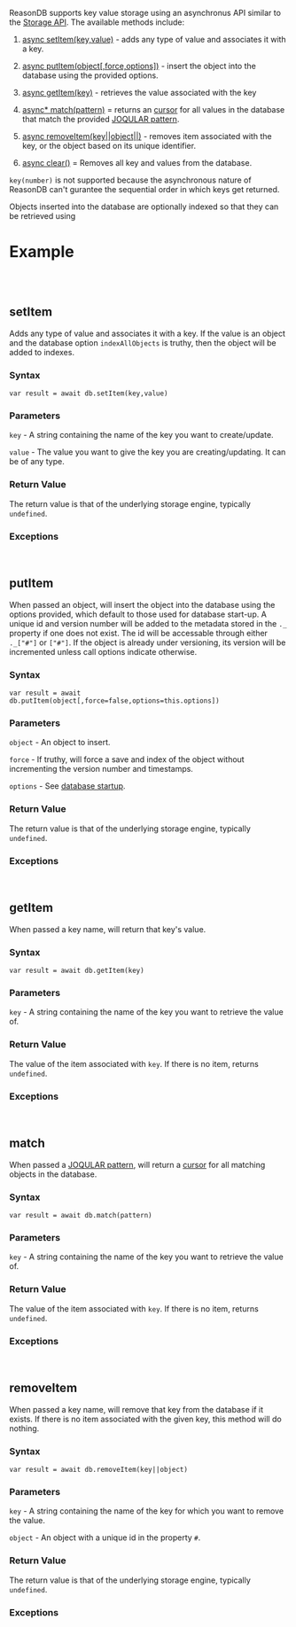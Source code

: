 ReasonDB supports key value storage using an asynchronus API similar to the [Storage API](https://developer.mozilla.org/en-US/docs/Web/API/Storage). The available methods include:

1) [async setItem(key,value)](#setitem) - adds any type of value and associates it with a key.

2) [async putItem(object[,force,options])](#putitem) - insert the object into the database using the provided options.

3) [async getItem(key)](#getitem) - retrieves the value associated with the key

4) [async* match(pattern)](#match) = returns an [cursor](/#/reasondb/tutorials/cursors) for all values in the database that match the provided [JOQULAR pattern](/#/reasondb/tutorials/joqular).

5) [async removeItem(key||object||)](#removeitem) - removes item associated with the key, or the object based on its unique identifier.

6) [async clear()](#clear) = Removes all key and values from the database.

`key(number)` is not supported because the asynchronous nature of ReasonDB can't gurantee the sequential order in which keys get returned.

Objects inserted into the database are optionally indexed so that they can be retrieved using

# Example

```javascript

```

<a name="setitem">&nbsp;</a>

## setItem 

Adds any type of value and associates it with a key. If the value is an object and the database option `indexAllObjects` is truthy, then the object will be added to indexes.

### Syntax

`var result = await db.setItem(key,value)`

### Parameters

`key` - A string containing the name of the key you want to create/update.

`value` - The value you want to give the key you are creating/updating. It can be of any type.

### Return Value

The return value is that of the underlying storage engine, typically `undefined`.

### Exceptions

<a name="putitem">&nbsp;</a>

## putItem 

When passed an object, will insert the object into the database using the options provided, which default to those used for database start-up. A unique id and version number will be added to the metadata stored in the `._` property if one does not exist. The id will be accessable through either `._["#"]` or `["#"]`. If the object is already under versioning, its version will be incremented unless call options indicate otherwise.

### Syntax

`var result = await db.putItem(object[,force=false,options=this.options])`

### Parameters

`object` - An object to insert. 

`force` - If truthy, will force a save and index of the object without incrementing the version number and timestamps.

`options` - See [database startup](#/reasondb/tutorials/startup).

### Return Value

The return value is that of the underlying storage engine, typically `undefined`.

### Exceptions



<a name="getitem">&nbsp;</a>

## getItem 

When passed a key name, will return that key's value.

### Syntax

`var result = await db.getItem(key)`

### Parameters

`key` - A string containing the name of the key you want to retrieve the value of.

### Return Value

The value of the item associated with `key`. If there is no item, returns `undefined`.

### Exceptions


<a name="match">&nbsp;</a>

## match 

When passed a [JOQULAR pattern](/#/reasondb/tutorials/joqular), will return a [cursor](/#/reasondb/tutorials/cursors) for all matching objects in the database.

### Syntax

`var result = await db.match(pattern)`

### Parameters

`key` - A string containing the name of the key you want to retrieve the value of.

### Return Value

The value of the item associated with `key`. If there is no item, returns `undefined`.

### Exceptions


<a name="removeitem">&nbsp;</a>

## removeItem 

When passed a key name, will remove that key from the database if it exists. If there is no item associated with the given key, this method will do nothing.

### Syntax

`var result = await db.removeItem(key||object)`

### Parameters

`key` - A string containing the name of the key for which you want to remove the value.

`object` - An object with a unique id in the property `#`.

### Return Value

The return value is that of the underlying storage engine, typically `undefined`.

### Exceptions








